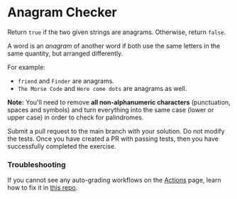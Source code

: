 # Anagram Checker

Return `true` if the two given strings are anagrams. Otherwise, return `false`.

A word is an <dfn>anagram</dfn> of another word if both use the same letters in the same quantity, but arranged differently.

For example:
- `friend` and `Finder` are anagrams.
- `The Morse Code` and `Here come dots` are anagrams as well.

**Note:** You'll need to remove **all non-alphanumeric characters** (punctuation, spaces and symbols) and turn everything into the same case (lower or upper case) in order to check for palindromes.

Submit a pull request to the main branch with your solution. Do not modify the tests. Once you have created a PR with passing tests, then you have successfully completed the exercise.


### Troubleshooting

If you cannot see any auto-grading workflows on the [Actions](../../actions) page, learn how to fix it in [this repo](https://github.com/microverse-students/autograding-troubles-js/blob/main/README.md).
